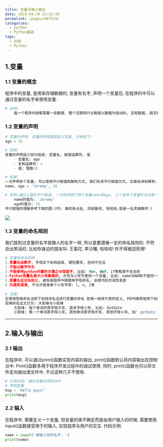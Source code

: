 ```yaml
---
title: 变量与输入输出
date: 2016-04-29 12:22:59
permalink: /pages/b075c9/
categories:
  - python
  - Python基础
tags:
  - 后端
  - Python
---
```


## 1.变量

### 1.1 变量的概念

程序中的变量, 是用来存储数据的, 变量有名字, 声明一个变量后, 在程序的中可以通过变量的名字来使用变量.

```python
# 说明:
	每一个程序内部都需要一些数据, 整个互联网行业都是以数据为驱动的, 没有数据, 就没有互联网行业.所以在程序中要想方便的使用数据, 就需要在定义数据时给数据起个名字, 就像人的名字一样, 当需要使用这个数据时, 可以直接通过名字来使用. 每一门语言都有自己变量的命名规则, 后面会提到的. 
```



### 1.2 变量的声明

```python
# 变量的声明: 变量的声明就是定义变量, 示例如下:
age = 18

# 说明:
变量的声明由三部分组成: 变量名, 赋值运算符, 值
    - 变量名: age
    - 复制运算符: =
    - 值: 整数18
```

```python
# 拓展:
一次声明多个变量, 可以使用平行赋值和解构方式, 我们先说平行赋值方式, 后面会讲到解构.
name, age = 'Jeremy', 18

# 说明:通过上面的平行赋值, 一次性声明了两个变量name和age, 三个或多个变量形式也是一样的.
	name的值为: 'Jeremy'
	age的值为: 18
平行赋值的理解参考下面的图:(PS: 画的有点丑, 将就看吧, 哈哈哈.我是一名灵魂画师!)
```

![](https://cdn.jsdelivr.net/gh/Jeremy0820/blogpic/blog/Snipaste_2021-04-29_10-50-19.jpg)

### 1.3 变量的命名规则

我们提到过变量的名字就像人的名字一样, 所以是要遵循一定的命名规则的. 不然会出笑话的. 比如你身边的朋友叫: 王菊花, 李沙雕, 哈哈哈! 你不得被逗死呀!

```python
# 变量名命名规则
1.变量名由数字, 字母及下划线组成, 硬性要求, 否则不合法
2.不能以数字开头
3.不能使用python内置的关键之与保留字, 比如: for, def, if等都是不合法的
4.Python变量名是大小写敏感的, 大写与小写不是同一个变量, 比如: name与NAME不是同一个变量
5.变量名应见名知义, 避免值程序中随便用字母命名, 会使代码可读性变差
6.为避免混淆, 不允许使用单个小写字母: l, o, z等
    
# 注意:
应使用驼峰命名法和下划线命名法进行变量的命名 驼峰一般用于类的定义, PEP8推荐适用下划线命名方式. 比如用户名, 则使用: user_name
驼峰命名法又分为: 大驼峰与小驼峰
    大驼峰: 每个单词的首字母大写, 其余字母小写, 比如: GetDate
    小驼峰: 第一个单词首字母小写, 其他单词首字母大写, 其他字母小写, 如" getDate
```

---

## 2.输入与输出

### 2.1 输出

在程序中, 可以通过print()函数实现内容的输出, print()函数默认将内容输出在控制台中. Print()函数多用于程序开发过程中的调试使用. 同时, print()函数也可以将文件定向输出值文件中, 不过这种几乎不使用.

```python
# 示例代码: 输出变量在控制台中
# 声明变量
msg = 'Hello guys!'
print(msg)
```

### 2.2 输入

在程序中, 需要定义一个变量, 但变量的值不确定而是由用户输入的时候, 需要使用input()函数接受用于的输入, 实现程序与用户的交互. 代码示例:

```python
name = input('请输入你的名字: ')
print(name)
```


